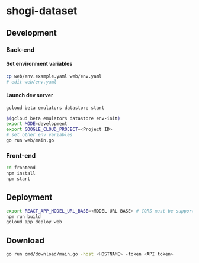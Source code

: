 # shogi-dataset

## Development

### Back-end

#### Set environment variables

```sh
cp web/env.example.yaml web/env.yaml
# edit web/env.yaml
```

#### Launch dev server

```sh
gcloud beta emulators datastore start
```

```sh
$(gcloud beta emulators datastore env-init)
export MODE=development
export GOOGLE_CLOUD_PROJECT=<Project ID>
# set other env variables
go run web/main.go
```

### Front-end

```sh
cd frontend
npm install
npm start
```


## Deployment

```sh
export REACT_APP_MODEL_URL_BASE=<MODEL URL BASE> # CORS must be supported
npm run build
gcloud app deploy web
```


## Download

```sh
go run cmd/download/main.go -host <HOSTNAME> -token <API token>
```
